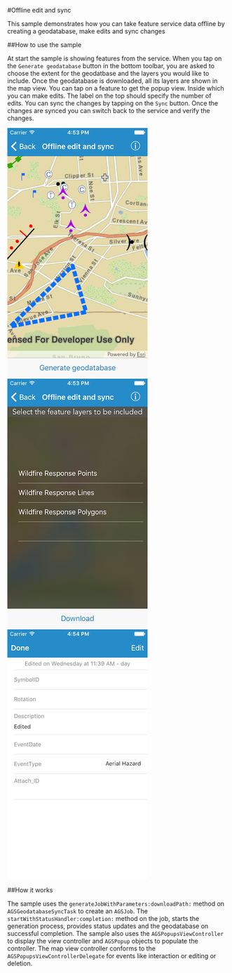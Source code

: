 #Offline edit and sync

This sample demonstrates how you can take feature service data offline by creating a geodatabase, make edits and sync changes

##How to use the sample

At start the sample is showing features from the service. When you tap on the `Generate geodatabase` button in the bottom toolbar, you are asked to choose the extent for the geodatbase and the layers you would like to include. Once the geodatabase is downloaded, all its layers are shown in the map view. You can tap on a feature to get the popup view. Inside which you can make edits. The label on the top should specify the number of edits. You can sync the changes by tapping on the `Sync` button. Once the changes are synced you can switch back to the service and verify the changes.

![](image1.png)
![](image2.png)
![](image3.png)

##How it works

The sample uses the `generateJobWithParameters:downloadPath:` method on  `AGSGeodatabaseSyncTask` to create an `AGSJob`. The `startWithStatusHandler:completion:` method on the job, starts the generation process, provides status updates and the geodatabase on successful completion. The sample also uses the `AGSPopupsViewController` to display the view controller and `AGSPopup` objects to populate the controller. The map view controller conforms to the `AGSPopupsViewControllerDelegate` for events like interaction or editing or deletion. 





